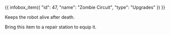 {{ infobox_item({
	"id": 47,
	"name": "Zombie Circuit",
	"type": "Upgrades"
}) }}

Keeps the robot alive after death.

Bring this item to a repair station to equip it.
